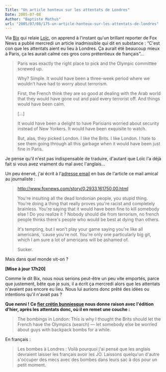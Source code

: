 ```yaml
---
Title: "Un article honteux sur les attentats de Londres"
Date: 2005-07-08
Author: "Baptiste Mathus"
url: "2005/07/08/175-un-article-honteux-sur-les-attentats-de-londres"
---
```




Via
[Bix](http://bix.enix.org/index.php/2005/07/08/740-tout-simplement-honteux)
qui relaie
[Loïc](http://www.loiclemeur.com/france/2005/07/john_gibson_de_.html),
on apprend à l'instant qu'un brillant reporter de Fox News a publié
mercredi un article inadmissible qui dit en substance : “C'est con que
les attentats aient eu lieu à Londres. Ça aurait été beaucoup mieux à
Paris, ça les aurait calmé ces gros cons prétentieux de français”...

> Paris was exactly the right place to pick and the Olympic committee
> screwed up.
>
> Why? Simple. It would have been a three-week period where we wouldn't
> have had to worry about terrorism.
>
> First, the French think they are so good at dealing with the Arab
> world that they would have gone out and paid every terrorist off. And
> things would have been calm.
>
> [...]
>
> It would have been a delight to have Parisians worried about security
> instead of New Yorkers. It would have been exquisite to watch.
>
> But, alas, they picked London. I like the Brits. I like London. I hate
> to see them going through all this garbage when it would have been
> just fine in Paris.

Je pense qu'il n'est pas indispensable de traduire, d'autant que Loïc
l'a déjà fait si vous avez vraiment du mal avec l'anglais...

Un peu énervé, j'ai écrit à l'[adresse
email](mailto:%6d%79%77%6f%72%64%40%66%6f%78%6e%65%77%73%2e%63%6f%6d) en
bas de l'article ce mail amical au journaliste :

> http://www.foxnews.com/story/0,2933,161750,00.html
>
> You're insulting all the dead londonian people, you stupid thing.
> You're doing a thing that really proves you're racist and completely
> brainless. You're saying that it would have been fine to kill somebody
> else ! Do you realize it ? Nobody should die from terrorism, no french
> people thinks there's people who would be best at dying than others.
>
> It's tempting, but I won't play your game saying you're like all
> americans, 'cause you're not. You're only one particularly big git,
> which I am sure a lot of americans will be ashamed of.
>
> Sucker.

Mais dans quel monde vit-on ?

**[Mise à jour 17h20]**

Comme le dit Bix, nous nous serions peut-être un peu vite emportés,
parce que justement, bête que je suis, il a écrit ça mercredi alors que
les attentats n'avaient pas encore eu lieu. Nous lui aurions donc prêté
des idées ou intentions qu'il n'avait pas ?

**Que nenni ! Ce [fier crétin
bunniesque](http://www.foxnews.com/images/150803/0_21_350_gibson_john.jpg)
nous donne raison avec l'édition d'hier, après les attentats donc, où il
en remet une couche :**

> The bombings in London: This is why I thought the Brits should let the
> French have the Olympics (search) — let somebody else be worried about
> guys with backpack bombs for a while.

En français :

> Les bombes à Londres : Voilà pourquoi j'ai pensé que les anglais
> devraient laisser les français avoir les JO. Laissons quelqu'un
> d'autre s'occuper des mecs avec des bombes dans leurs sac à dos pour
> un petit moment.

